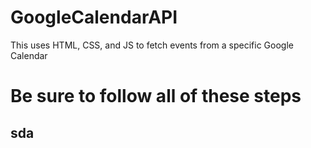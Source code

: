 # GoogleCalendarAPI
This uses HTML, CSS, and JS to fetch events from a specific Google Calendar

# Be sure to follow all of these steps
## sda
